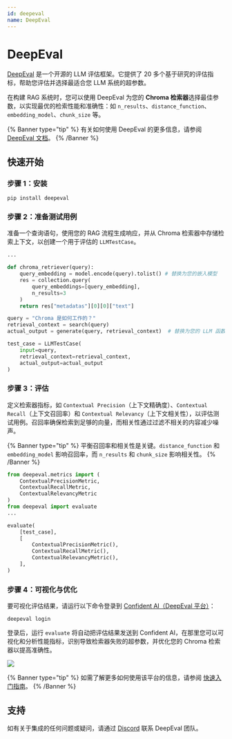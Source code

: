 ```yaml
---
id: deepeval
name: DeepEval
---
```


# DeepEval

[DeepEval](https://www.deepeval.com/integrations/vector-databases/chroma) 是一个开源的 LLM 评估框架。它提供了 20 多个基于研究的评估指标，帮助您评估并选择最适合您 LLM 系统的超参数。

在构建 RAG 系统时，您可以使用 DeepEval 为您的 **Chroma 检索器**选择最佳参数，以实现最优的检索性能和准确性：如 `n_results`、`distance_function`、`embedding_model`、`chunk_size` 等。

{% Banner type="tip" %}
有关如何使用 DeepEval 的更多信息，请参阅 [DeepEval 文档](https://www.deepeval.com/docs/getting-started)。
{% /Banner %}

## 快速开始

### 步骤 1：安装

```CLI
pip install deepeval
```

### 步骤 2：准备测试用例

准备一个查询语句，使用您的 RAG 流程生成响应，并从 Chroma 检索器中存储检索上下文，以创建一个用于评估的 `LLMTestCase`。

```python
...

def chroma_retriever(query):
    query_embedding = model.encode(query).tolist() # 替换为您的嵌入模型
    res = collection.query(
        query_embeddings=[query_embedding],
        n_results=3
    )
    return res["metadatas"][0][0]["text"]

query = "Chroma 是如何工作的？"
retrieval_context = search(query)
actual_output = generate(query, retrieval_context)  # 替换为您的 LLM 函数

test_case = LLMTestCase(
    input=query,
    retrieval_context=retrieval_context,
    actual_output=actual_output
)
```

### 步骤 3：评估

定义检索器指标，如 `Contextual Precision`（上下文精确度）、`Contextual Recall`（上下文召回率）和 `Contextual Relevancy`（上下文相关性），以评估测试用例。召回率确保检索到足够的向量，而相关性通过过滤不相关的内容减少噪声。

{% Banner type="tip" %}
平衡召回率和相关性是关键。`distance_function` 和 `embedding_model` 影响召回率，而 `n_results` 和 `chunk_size` 影响相关性。
{% /Banner %}

```python
from deepeval.metrics import (
    ContextualPrecisionMetric,
    ContextualRecallMetric,
    ContextualRelevancyMetric
)
from deepeval import evaluate
...

evaluate(
    [test_case],
    [
        ContextualPrecisionMetric(),
        ContextualRecallMetric(),
        ContextualRelevancyMetric(),
    ],
)
```

### 步骤 4：可视化与优化

要可视化评估结果，请运行以下命令登录到 [Confident AI（DeepEval 平台）](https://www.confident-ai.com/)：

```
deepeval login
```

登录后，运行 `evaluate` 将自动把评估结果发送到 Confident AI，在那里您可以可视化和分析性能指标，识别导致检索器失败的超参数，并优化您的 Chroma 检索器以提高准确性。

![](https://github.com/confident-ai/deepeval/raw/main/assets/demo.gif)

{% Banner type="tip" %}
如需了解更多如何使用该平台的信息，请参阅 [快速入门指南](https://documentation.confident-ai.com/)。
{% /Banner %}

## 支持

如有关于集成的任何问题或疑问，请通过 [Discord](https://discord.com/invite/a3K9c8GRGt) 联系 DeepEval 团队。